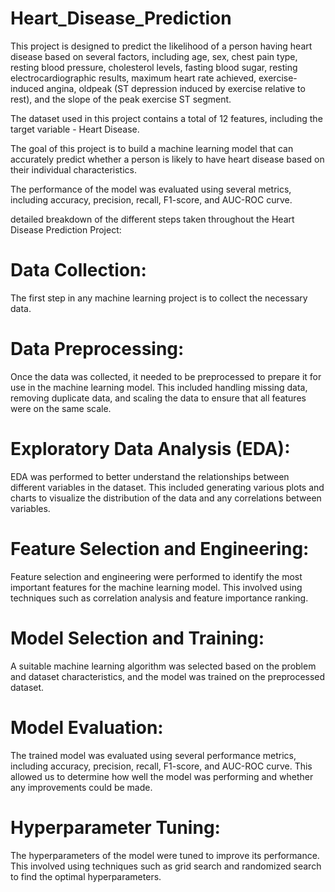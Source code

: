 # Heart_Disease_Prediction
This project is designed to predict the likelihood of a person having heart disease based on several factors, including age, sex, chest pain type, resting blood pressure, cholesterol levels, fasting blood sugar, resting electrocardiographic results, maximum heart rate achieved, exercise-induced angina, oldpeak (ST depression induced by exercise relative to rest), and the slope of the peak exercise ST segment.

The dataset used in this project contains a total of 12 features, including the target variable - Heart Disease.

The goal of this project is to build a machine learning model that can accurately predict whether a person is likely to have heart disease based on their individual characteristics.

The performance of the model was evaluated using several metrics, including accuracy, precision, recall, F1-score, and AUC-ROC curve. 

detailed breakdown of the different steps taken throughout the Heart Disease Prediction Project:

# Data Collection:
The first step in any machine learning project is to collect the necessary data. 

# Data Preprocessing:
Once the data was collected, it needed to be preprocessed to prepare it for use in the machine learning model. This included handling missing data, removing duplicate data, and scaling the data to ensure that all features were on the same scale.

# Exploratory Data Analysis (EDA):
EDA was performed to better understand the relationships between different variables in the dataset. This included generating various plots and charts to visualize the distribution of the data and any correlations between variables.

# Feature Selection and Engineering:
Feature selection and engineering were performed to identify the most important features for the machine learning model. This involved using techniques such as correlation analysis and feature importance ranking.

# Model Selection and Training:
A suitable machine learning algorithm was selected based on the problem and dataset characteristics, and the model was trained on the preprocessed dataset.

# Model Evaluation:
The trained model was evaluated using several performance metrics, including accuracy, precision, recall, F1-score, and AUC-ROC curve. This allowed us to determine how well the model was performing and whether any improvements could be made.

# Hyperparameter Tuning:
The hyperparameters of the model were tuned to improve its performance. This involved using techniques such as grid search and randomized search to find the optimal hyperparameters.
